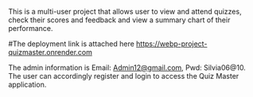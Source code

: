 This is a multi-user project that allows user to view and attend quizzes, check their scores and feedback and view a summary chart of their performance.

#The deployment link is attached here
https://webp-project-quizmaster.onrender.com

The admin information is Email: Admin12@gmail.com, Pwd: Silvia06@10. The user can accordingly register and login to access the Quiz Master application.